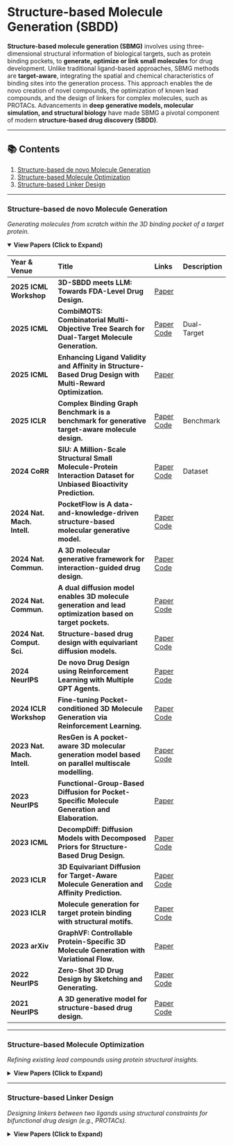 # Structure-based Molecule Generation (SBDD)

**Structure-based molecule generation (SBMG)** involves using three-dimensional structural information of biological targets, such as protein binding pockets, to **generate, optimize or link small molecules** for drug development. Unlike traditional ligand-based approaches, SBMG methods are **target-aware**, integrating the spatial and chemical characteristics of binding sites into the generation process. This approach enables the de novo creation of novel compounds, the optimization of known lead compounds, and the design of linkers for complex molecules, such as PROTACs. Advancements in **deep generative models, molecular simulation, and structural biology** have made SBMG a pivotal component of modern **structure-based drug discovery (SBDD)**.

---

## 📚 Contents

1.  [Structure-based de novo Molecule Generation](#structure-based-de-novo-molecule-generation)
2.  [Structure-based Molecule Optimization](#structure-based-molecule-optimization)
3.  [Structure-based Linker Design](#structure-based-linker-design)

---

### Structure-based de novo Molecule Generation
*Generating molecules from scratch within the 3D binding pocket of a target protein.*

<details open>
<summary><b>View Papers (Click to Expand)</b></summary>


| Year & Venue | Title | Links | Description |
| :--- | :--- | :--- | :--- |
| **2025 ICML Workshop** | **3D-SBDD meets LLM: Towards FDA-Level Drug Design.** | [Paper](https://openreview.net/attachment?id=J5AkfIKTmE&name=pdf)  |
| **2025 ICML** | **CombiMOTS: Combinatorial Multi-Objective Tree Search for Dual-Target Molecule Generation.** | [Paper](https://openreview.net/pdf?id=FSlTEObdLl)  [Code](https://github.com/Tibogoss/CombiMOTS) | Dual-Target |
| **2025 ICML** | **Enhancing Ligand Validity and Affinity in Structure-Based Drug Design with Multi-Reward Optimization.** | [Paper](https://openreview.net/pdf?id=gmFeso9sXJ) |
| **2025 ICLR** | **Complex Binding Graph Benchmark is a benchmark for generative target-aware molecule design.** | [Paper](https://arxiv.org/pdf/2406.10840)  [Code](https://github.com/EDAPINENUT/CBGBench) | Benchmark |
| **2024 CoRR** | **SIU: A Million-Scale Structural Small Molecule-Protein Interaction Dataset for Unbiased Bioactivity Prediction.** | [Paper](https://arxiv.org/pdf/2406.08961v1)  [Code](https://github.com/bowen-gao/SIU) | Dataset |
| **2024 Nat. Mach. Intell.** | **PocketFlow is A data-and-knowledge-driven structure-based molecular generative model.** | [Paper](https://www.nature.com/articles/s42256-024-00808-8)  [Code](https://github.com/Saoge123/PocketFlow) |
| **2024 Nat. Commun.** | **A 3D molecular generative framework for interaction-guided drug design.** | [Paper](https://www.nature.com/articles/s41467-024-47011-2)  [Code](https://github.com/ACE-KAIST/DeepICL) |
| **2024 Nat. Commun.** | **A dual diffusion model enables 3D molecule generation and lead optimization based on target pockets.** | [Paper](https://www.nature.com/articles/s41467-024-46569-1)  [Code](https://github.com/Layne-Huang/PMDM/tree/main) |
| **2024 Nat. Comput. Sci.** | **Structure-based drug design with equivariant diffusion models.** | [Paper](https://www.nature.com/articles/s43588-024-00737-x.pdf)  [Code](https://github.com/arneschneuing/DiffSBDD) |  |
| **2024 NeurIPS** | **De novo Drug Design using Reinforcement Learning with Multiple GPT Agents.** | [Paper](https://arxiv.org/pdf/2401.06155)  [Code](https://github.com/HXYfighter/MolRL-MGPT) |
| **2024 ICLR Workshop** | **Fine-tuning Pocket-conditioned 3D Molecule Generation via Reinforcement Learning.** | [Paper](https://openreview.net/pdf?id=hlzRzr9ksu)  [Code](https://github.com/deargen/Pocket2Mol_RL_public) |
| **2023 Nat. Mach. Intell.** | **ResGen is A pocket-aware 3D molecular generation model based on parallel multiscale modelling.** | [Paper](https://www.nature.com/articles/s42256-023-00712-7)  [Code](https://github.com/OdinZhang/ResGen) |
| **2023 NeurIPS** | **Functional-Group-Based Diffusion for Pocket-Specific Molecule Generation and Elaboration.** | [Paper](https://proceedings.neurips.cc/paper_files/paper/2023/file/6cdd4ce9330025967dd1ed0bed3010f5-Paper-Conference.pdf) |
| **2023 ICML** | **DecompDiff: Diffusion Models with Decomposed Priors for Structure-Based Drug Design.** | [Paper](https://arxiv.org/pdf/2403.07902)  [Code](https://github.com/bytedance/DecompDiff) |
| **2023 ICLR** | **3D Equivariant Diffusion for Target-Aware Molecule Generation and Affinity Prediction.** | [Paper](https://arxiv.org/pdf/2303.03543)  [Code](https://github.com/guanjq/targetdiff) |
| **2023 ICLR** | **Molecule generation for target protein binding with structural motifs.** | [Paper](https://openreview.net/pdf?id=Rq13idF0F73)  [Code](https://github.com/zaixizhang/FLAG) |
| **2023 arXiv** | **GraphVF: Controllable Protein-Specific 3D Molecule Generation with Variational Flow.** | [Paper](https://arxiv.org/pdf/2304.12825) |
| **2022 NeurIPS** | **Zero-Shot 3D Drug Design by Sketching and Generating.** | [Paper](https://proceedings.neurips.cc/paper_files/paper/2022/file/96ddbf813f042e8ff891b4d6f7149bb6-Paper-Conference.pdf)  [Code](https://github.com/longlongman/DESERT) |
| **2021 NeurIPS** | **A 3D generative model for structure-based drug design.** | [Paper](https://proceedings.neurips.cc/paper_files/paper/2021/file/314450613369e0ee72d0da7f6fee773c-Paper.pdf)  [Code](https://github.com/luost26/3D-Generative-SBDD) |



</details>

---

### Structure-based Molecule Optimization
*Refining existing lead compounds using protein structural insights.*

<details>
<summary><b>View Papers (Click to Expand)</b></summary>

| Year & Venue | Title | Links | Description |
| :--- | :--- | :--- | :--- |
| **2025 Nat. Mach. Intell.** | **Deep lead optimization enveloped in protein pocket and its application in designing potent and selective ligands targeting LTK protein.** | [Paper](https://www.nature.com/articles/s42256-025-00997-w)  [Code](https://github.com/OdinZhang/Delete) |
| **2025 ICML** | **Empower Structure-Based Molecule Optimization with Gradient Guided Bayesian Flow Networks.** | [Paper](https://openreview.net/pdf?id=CIoBEB17FT)  [Code](https://github.com/AlgoMole/MolCRAFT) |
| **2025 arXiv** | **Structure-Based Drug Design via 3D Molecular Generative Pre-training and Sampling.** | [Paper](https://arxiv.org/pdf/2402.14315) |
| **2024 ICLR** | **DecompOpt: Controllable and Decomposed Diffusion Models for Structure-based Molecular Optimization.** | [Paper](https://arxiv.org/pdf/2403.13829)  [Code](https://github.com/bytedance/DecompOpt) |
| **2023 IJCAI** | **GPMO: Gradient Perturbation-Based Contrastive Learning for Molecule Optimization.** | [Paper](https://www.ijcai.org/proceedings/2023/0549.pdf) | |
</details>


---

### Structure-based Linker Design
*Designing linkers between two ligands using structural constraints for bifunctional drug design (e.g., PROTACs).*

<details>
<summary><b>View Papers (Click to Expand)</b></summary>

| Year & Venue | Title | Links | Description |
| :--- | :--- | :--- | :--- |
| **2025 ICML** | **Domain-Adapted Diffusion Model for PROTAC Linker Design Through the Lens of Density Ratio in Chemical Space.** | [Paper](https://openreview.net/pdf?id=jkyUbkNJyH) |

</details>